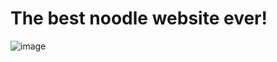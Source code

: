 # The best noodle website ever!

![image](https://github.com/user-attachments/assets/c513ab7f-edc3-4482-85a1-7316607f6860)
